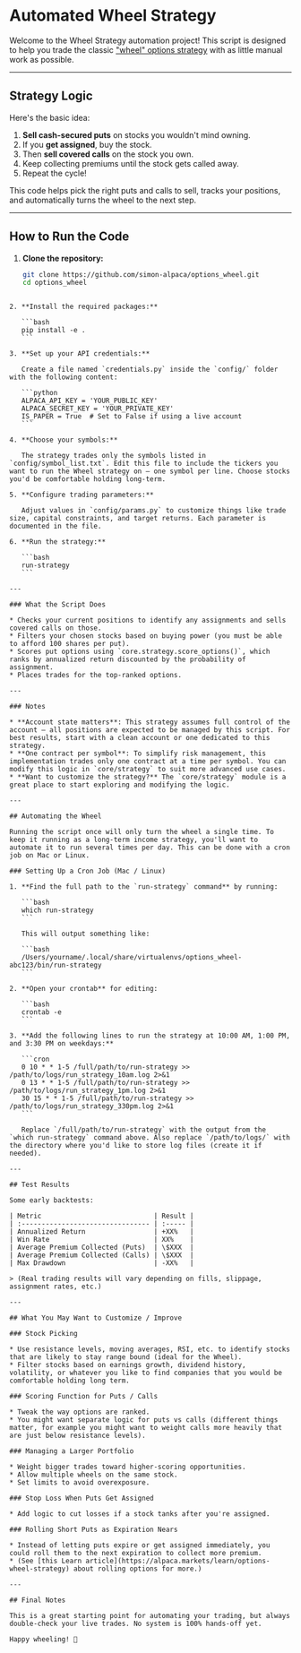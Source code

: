 # Automated Wheel Strategy

Welcome to the Wheel Strategy automation project!
This script is designed to help you trade the classic ["wheel" options strategy](https://alpaca.markets/learn/options-wheel-strategy) with as little manual work as possible.

---

## Strategy Logic

Here's the basic idea:

1. **Sell cash-secured puts** on stocks you wouldn't mind owning.
2. If you **get assigned**, buy the stock.
3. Then **sell covered calls** on the stock you own.
4. Keep collecting premiums until the stock gets called away.
5. Repeat the cycle!

This code helps pick the right puts and calls to sell, tracks your positions, and automatically turns the wheel to the next step.

---

## How to Run the Code

1. **Clone the repository:**

   ```bash
   git clone https://github.com/simon-alpaca/options_wheel.git
   cd options_wheel
````

2. **Install the required packages:**

   ```bash
   pip install -e .
   ```

3. **Set up your API credentials:**

   Create a file named `credentials.py` inside the `config/` folder with the following content:

   ```python
   ALPACA_API_KEY = 'YOUR_PUBLIC_KEY'
   ALPACA_SECRET_KEY = 'YOUR_PRIVATE_KEY'
   IS_PAPER = True  # Set to False if using a live account
   ```

4. **Choose your symbols:**

   The strategy trades only the symbols listed in `config/symbol_list.txt`. Edit this file to include the tickers you want to run the Wheel strategy on — one symbol per line. Choose stocks you'd be comfortable holding long-term.

5. **Configure trading parameters:**

   Adjust values in `config/params.py` to customize things like trade size, capital constraints, and target returns. Each parameter is documented in the file.

6. **Run the strategy:**

   ```bash
   run-strategy
   ```

---

### What the Script Does

* Checks your current positions to identify any assignments and sells covered calls on those.
* Filters your chosen stocks based on buying power (you must be able to afford 100 shares per put).
* Scores put options using `core.strategy.score_options()`, which ranks by annualized return discounted by the probability of assignment.
* Places trades for the top-ranked options.

---

### Notes

* **Account state matters**: This strategy assumes full control of the account — all positions are expected to be managed by this script. For best results, start with a clean account or one dedicated to this strategy.
* **One contract per symbol**: To simplify risk management, this implementation trades only one contract at a time per symbol. You can modify this logic in `core/strategy` to suit more advanced use cases.
* **Want to customize the strategy?** The `core/strategy` module is a great place to start exploring and modifying the logic.

---

## Automating the Wheel

Running the script once will only turn the wheel a single time. To keep it running as a long-term income strategy, you'll want to automate it to run several times per day. This can be done with a cron job on Mac or Linux.

### Setting Up a Cron Job (Mac / Linux)

1. **Find the full path to the `run-strategy` command** by running:

   ```bash
   which run-strategy
   ```

   This will output something like:

   ```bash
   /Users/yourname/.local/share/virtualenvs/options_wheel-abc123/bin/run-strategy
   ```

2. **Open your crontab** for editing:

   ```bash
   crontab -e
   ```

3. **Add the following lines to run the strategy at 10:00 AM, 1:00 PM, and 3:30 PM on weekdays:**

   ```cron
   0 10 * * 1-5 /full/path/to/run-strategy >> /path/to/logs/run_strategy_10am.log 2>&1
   0 13 * * 1-5 /full/path/to/run-strategy >> /path/to/logs/run_strategy_1pm.log 2>&1
   30 15 * * 1-5 /full/path/to/run-strategy >> /path/to/logs/run_strategy_330pm.log 2>&1
   ```

   Replace `/full/path/to/run-strategy` with the output from the `which run-strategy` command above. Also replace `/path/to/logs/` with the directory where you'd like to store log files (create it if needed).

---

## Test Results

Some early backtests:

| Metric                            | Result |
| :-------------------------------- | :----- |
| Annualized Return                 | +XX%   |
| Win Rate                          | XX%    |
| Average Premium Collected (Puts)  | \$XXX  |
| Average Premium Collected (Calls) | \$XXX  |
| Max Drawdown                      | -XX%   |

> (Real trading results will vary depending on fills, slippage, assignment rates, etc.)

---

## What You May Want to Customize / Improve

### Stock Picking

* Use resistance levels, moving averages, RSI, etc. to identify stocks that are likely to stay range bound (ideal for the Wheel).
* Filter stocks based on earnings growth, dividend history, volatility, or whatever you like to find companies that you would be comfortable holding long term. 

### Scoring Function for Puts / Calls

* Tweak the way options are ranked.
* You might want separate logic for puts vs calls (different things matter, for example you might want to weight calls more heavily that are just below resistance levels).

### Managing a Larger Portfolio

* Weight bigger trades toward higher-scoring opportunities.
* Allow multiple wheels on the same stock.
* Set limits to avoid overexposure.

### Stop Loss When Puts Get Assigned

* Add logic to cut losses if a stock tanks after you're assigned.

### Rolling Short Puts as Expiration Nears

* Instead of letting puts expire or get assigned immediately, you could roll them to the next expiration to collect more premium.
* (See [this Learn article](https://alpaca.markets/learn/options-wheel-strategy) about rolling options for more.)

---

## Final Notes

This is a great starting point for automating your trading, but always double-check your live trades. No system is 100% hands-off yet.

Happy wheeling! 🚀
